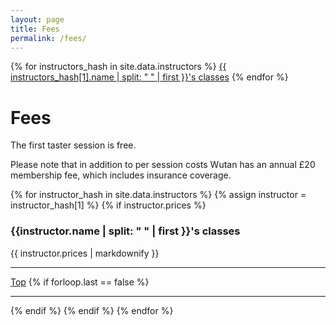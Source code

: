 ```yaml
---
layout: page
title: Fees
permalink: /fees/
---
```


<div class="jump-menu">
{% for instructors_hash in site.data.instructors %}
<a href="../fees/#{{ instructors_hash[0] }}-fees">{{ instructors_hash[1].name | split: " " | first }}'s classes</a>
{% endfor %}
</div>

# Fees

The first taster session is free.

Please note that in addition to per session costs Wutan has an annual £20 membership fee,
which includes insurance coverage.

{% for instructor_hash in site.data.instructors %}
{% assign instructor = instructor_hash[1] %}
{% if instructor.prices %}
<article>
    <h3 id="{{ instructor_hash[0]}}-fees">{{instructor.name | split: " " | first }}'s classes</h3>
    <div>
        {{ instructor.prices | markdownify }}
    </div>
</article>
<hr>
<a href="../fees/#top">Top</a>
{% if forloop.last == false %}
<hr>
{% endif %}
{% endif %}
{% endfor %}